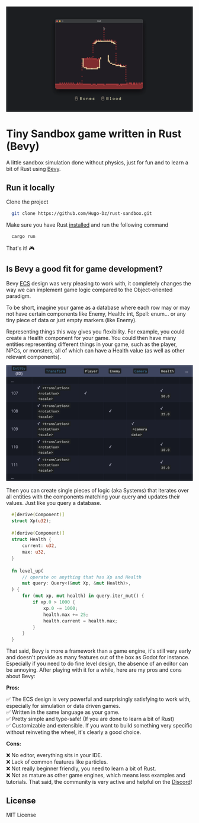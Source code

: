 <p align="center"><img src="screenshots/thumbnail.png"/></p>

# Tiny Sandbox game written in Rust (Bevy)

A little sandbox simulation done without physics, just for fun and to learn a bit of Rust using [Bevy](https://bevyengine.org/).

## Run it locally

Clone the project

```bash
  git clone https://github.com/Hugo-Dz/rust-sandbox.git
```

Make sure you have Rust [installed](https://www.rust-lang.org/tools/install) and run the following command

```bash
  cargo run
```

That's it! 🎮

## Is Bevy a good fit for game development?

Bevy [ECS](https://bevy-cheatbook.github.io/programming/intro-data.html) design was very pleasing to work with, it completely changes the way we can implement game logic compared to the Object-oriented paradigm.

To be short, imagine your game as a database where each row may or may not have certain components like Enemy, Health: int, Spell: enum... or any tiny piece of data or just empty markers (like Enemy).

Representing things this way gives you flexibility. For example, you could create a Health component for your game.
You could then have many entities representing different things in your game, such as the player, NPCs, or monsters, all of which can have a Health value (as well as other relevant components).

<p align="center"><img src="screenshots/data.png"/></p>

Then you can create single pieces of logic (aka Systems) that iterates over all entities with the components matching your query and updates their values. Just like you query a database.

```rust
  #[derive(Component)]
  struct Xp(u32);

  #[derive(Component)]
  struct Health {
      current: u32,
      max: u32,
  }

  fn level_up(
      // operate on anything that has Xp and Health
      mut query: Query<(&mut Xp, &mut Health)>,
  ) {
      for (mut xp, mut health) in query.iter_mut() {
          if xp.0 > 1000 {
              xp.0 -= 1000;
              health.max += 25;
              health.current = health.max;
          }
      }
  }
```

That said, Bevy is more a framework than a game engine, it's still very early and doesn't provide as many features out of the box as Godot for instance. Especially if you need to do fine level design, the absence of an editor can be annoying.
After playing with it for a while, here are my pros and cons about Bevy:

**Pros:**

✅ The ECS design is very powerful and surprisingly satisfying to work with, especially for simulation or data driven games.  
✅ Written in the same language as your game.  
✅ Pretty simple and type-safe! (If you are done to learn a bit of Rust)  
✅ Customizable and extensible. If you want to build something very specific without reinveting the wheel, it's clearly a good choice.  


**Cons:**

❌ No editor, everything sits in your IDE.  
❌ Lack of common features like particles.  
❌ Not really beginner friendly, you need to learn a bit of Rust.  
❌ Not as mature as other game engines, which means less examples and tutorials. That said, the community is very active and helpful on the [Discord](https://discord.gg/bevy)!

## License

MIT License